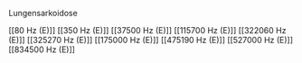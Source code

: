 Lungensarkoidose

[[80 Hz (E)]]
[[350 Hz (E)]]
[[37500 Hz (E)]]
[[115700 Hz (E)]]
[[322060 Hz (E)]]
[[325270 Hz (E)]]
[[175000 Hz (E)]]
[[475190 Hz (E)]]
[[527000 Hz (E)]]
[[834500 Hz (E)]]